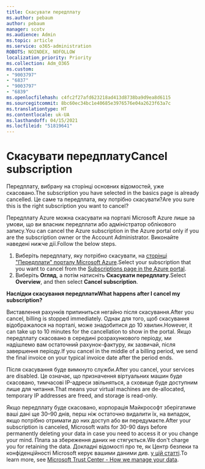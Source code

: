 ```yaml
---
title: Скасувати передплату
ms.author: pebaum
author: pebaum
manager: scotv
ms.audience: Admin
ms.topic: article
ms.service: o365-administration
ROBOTS: NOINDEX, NOFOLLOW
localization_priority: Priority
ms.collection: Adm_O365
ms.custom:
- "9003797"
- "6837"
- "9003797"
- "6839"
ms.openlocfilehash: c4fc2f27afd623218ad413d8738ba9d9ea8d6115
ms.sourcegitcommit: 8bc60ec34bc1e40685e3976576e04a2623f63a7c
ms.translationtype: HT
ms.contentlocale: uk-UA
ms.lasthandoff: 04/15/2021
ms.locfileid: "51819641"
---
```

# <a name="cancel-subscription"></a><span data-ttu-id="ede06-102">Скасувати передплату</span><span class="sxs-lookup"><span data-stu-id="ede06-102">Cancel subscription</span></span>

<span data-ttu-id="ede06-103">Передплату, вибрану на сторінці основних відомостей, уже скасовано.</span><span class="sxs-lookup"><span data-stu-id="ede06-103">The subscription you have selected in the basics page is already cancelled.</span></span> <span data-ttu-id="ede06-104">Це саме та передплата, яку потрібно скасувати?</span><span class="sxs-lookup"><span data-stu-id="ede06-104">Are you sure this is the right subscription you want to cancel?</span></span>

<span data-ttu-id="ede06-105">Передплату Azure можна скасувати на порталі Microsoft Azure лише за умови, що ви власник передплати або адміністратор облікового запису.</span><span class="sxs-lookup"><span data-stu-id="ede06-105">You can cancel the Azure subscription in the Azure portal only if you are the subscription owner or the Account Administrator.</span></span> <span data-ttu-id="ede06-106">Виконайте наведені нижче дії.</span><span class="sxs-lookup"><span data-stu-id="ede06-106">Follow the below steps.</span></span>

1. <span data-ttu-id="ede06-107">Виберіть передплату, яку потрібно скасувати, на [сторінці "Передплати" порталу Microsoft Azure](https://ms.portal.azure.com/#blade/Microsoft_Azure_Billing/SubscriptionsBlade).</span><span class="sxs-lookup"><span data-stu-id="ede06-107">Select your subscription that you want to cancel from the [Subscriptions page in the Azure portal](https://ms.portal.azure.com/#blade/Microsoft_Azure_Billing/SubscriptionsBlade).</span></span>
2. <span data-ttu-id="ede06-108">Виберіть **Огляд**, а потім натисніть **Скасувати передплату**.</span><span class="sxs-lookup"><span data-stu-id="ede06-108">Select **Overview**, and then select **Cancel subscription**.</span></span>

<span data-ttu-id="ede06-109">**Наслідки скасування передплати**</span><span class="sxs-lookup"><span data-stu-id="ede06-109">**What happens after I cancel my subscription?**</span></span>

<span data-ttu-id="ede06-110">Виставлення рахунків припиниться негайно після скасування.</span><span class="sxs-lookup"><span data-stu-id="ede06-110">After you cancel, billing is stopped immediately.</span></span> <span data-ttu-id="ede06-111">Однак для того, щоб скасування відображалося на порталі, може знадобитися до 10 хвилин.</span><span class="sxs-lookup"><span data-stu-id="ede06-111">However, it can take up to 10 minutes for the cancellation to show in the portal.</span></span> <span data-ttu-id="ede06-112">Якщо передплату скасовано в середині розрахункового періоду, ми надішлемо вам остаточний рахунок-фактуру, як зазвичай, після завершення періоду.</span><span class="sxs-lookup"><span data-stu-id="ede06-112">If you cancel in the middle of a billing period, we send the final invoice on your typical invoice date after the period ends.</span></span>

<span data-ttu-id="ede06-113">Після скасування буде вимкнуто служби.</span><span class="sxs-lookup"><span data-stu-id="ede06-113">After you cancel, your services are disabled.</span></span> <span data-ttu-id="ede06-114">Це означає, що призначення віртуальних машин буде скасовано, тимчасові IP-адреси звільняться, а сховище буде доступним лише для читання.</span><span class="sxs-lookup"><span data-stu-id="ede06-114">That means your virtual machines are de-allocated, temporary IP addresses are freed, and storage is read-only.</span></span>

<span data-ttu-id="ede06-115">Якщо передплату буде скасовано, корпорація Майкрософт зберігатиме ваші дані ще 30–90 днів, перш ніж остаточно видалити їх, на випадок, якщо потрібно отримати до них доступ або ви передумаєте.</span><span class="sxs-lookup"><span data-stu-id="ede06-115">After your subscription is canceled, Microsoft waits for 30-90 days before permanently deleting your data in case you need to access it or you change your mind.</span></span> <span data-ttu-id="ede06-116">Плата за збереження даних не стягується.</span><span class="sxs-lookup"><span data-stu-id="ede06-116">We don't charge you for retaining the data.</span></span> <span data-ttu-id="ede06-117">Докладні відомості про те, як Центр безпеки та конфіденційності Microsoft керує вашими даними див. [у цій статті](https://www.microsoft.com/trust-center/privacy/data-management#leave).</span><span class="sxs-lookup"><span data-stu-id="ede06-117">To learn more, see [Microsoft Trust Center - How we manage your data](https://www.microsoft.com/trust-center/privacy/data-management#leave).</span></span>

